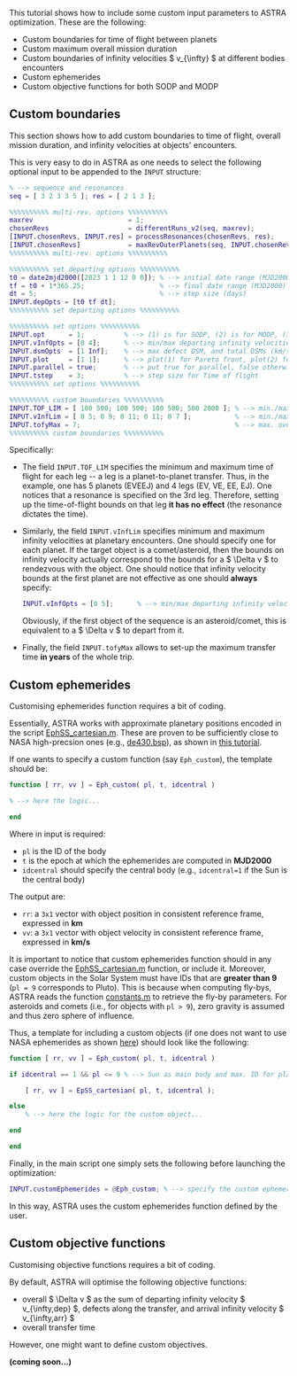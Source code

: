 This tutorial shows how to include some custom input parameters to ASTRA optimization. These are the following:

- Custom boundaries for time of flight between planets
- Custom maximum overall mission duration
- Custom boundaries of infinity velocities $ v_{\infty} $ at different bodies encounters
- Custom ephemerides
- Custom objective functions for both SODP and MODP

## Custom boundaries

This section shows how to add custom boundaries to time of flight, overall mission duration, and infinity velocities at objects' encounters.

This is very easy to do in ASTRA as one needs to select the following optional input to be appended to the ```INPUT``` structure:

```matlab
% --> sequence and resonances
seq = [ 3 2 3 3 5 ]; res = [ 2 1 3 ];

%%%%%%%%%% multi-rev. options %%%%%%%%%%
maxrev                        = 1;                                                          % --> max. number of revolutions (round number)
chosenRevs                    = differentRuns_v2(seq, maxrev);                              % --> generate successive runs
[INPUT.chosenRevs, INPUT.res] = processResonances(chosenRevs, res);                         % --> process the resonances options
[INPUT.chosenRevs]            = maxRevOuterPlanets(seq, INPUT.chosenRevs, INPUT.idcentral); % --> only zero revs. on outer planets
%%%%%%%%%% multi-rev. options %%%%%%%%%%

%%%%%%%%%% set departing options %%%%%%%%%%
t0 = date2mjd2000([2023 1 1 12 0 0]); % --> initial date range (MJD2000)
tf = t0 + 1*365.25;                   % --> final date range (MJD2000)
dt = 5;                               % --> step size (days)
INPUT.depOpts = [t0 tf dt];
%%%%%%%%%% set departing options %%%%%%%%%%

%%%%%%%%%% set options %%%%%%%%%%
INPUT.opt      = 1;          % --> (1) is for SODP, (2) is for MODP, (3) is for DATES - SODP, (4) is for YEARS - MODP
INPUT.vInfOpts = [0 4];      % --> min/max departing infinity velocities (km/s)
INPUT.dsmOpts  = [1 Inf];    % --> max defect DSM, and total DSMs (km/s)
INPUT.plot     = [1 1];      % --> plot(1) for Pareto front, plot(2) for best traj. DV
INPUT.parallel = true;       % --> put true for parallel, false otherwise
INPUT.tstep    = 3;          % --> step size for Time of flight            
%%%%%%%%%% set options %%%%%%%%%%

%%%%%%%%%% custom boundaries %%%%%%%%%%
INPUT.TOF_LIM = [ 100 500; 100 500; 100 500; 500 2000 ]; % --> min./max TOF [days] for each leg
INPUT.vInfLim = [ 0 5; 0 9; 0 11; 0 11; 0 7 ];           % --> min./max infinity velocity [km/s] for each planet 
INPUT.tofyMax = 7;                                       % --> max. overall mission duration [years]
%%%%%%%%%% custom boundaries %%%%%%%%%%
```

Specifically:

- The field ```INPUT.TOF_LIM``` specifies the minimum and maximum time of flight for each leg -- a leg is a planet-to-planet transfer. Thus, in the example, one has 5 planets (EVEEJ) and 4 legs (EV, VE, EE, EJ). One notices that a resonance is specified on the 3rd leg. Therefore, setting up the time-of-flight bounds on that leg **it has no effect** (the resonance dictates the time).

- Similarly, the field ```INPUT.vInfLim``` specifies minimum and maximum infinity velocities at planetary encounters. One should specify one for each planet. If the target object is a comet/asteroid, then the bounds on infinity velocity actually correspond to the bounds for a $ \Delta v $ to rendezvous with the object. One should notice that infinity velocity bounds at the first planet are not effective as one should **always** specify:

    ```matlab
    INPUT.vInfOpts = [0 5];      % --> min/max departing infinity velocities (km/s)
    ```

    Obviously, if the first object of the sequence is an asteroid/comet, this is equivalent to a $ \Delta v $ to depart from it.

- Finally, the field ```INPUT.tofyMax``` allows to set-up the maximum transfer time **in years** of the whole trip.

## Custom ephemerides

Customising ephemerides function requires a bit of coding.

Essentially, ASTRA works with approximate planetary positions encoded in the script <a href="https://github.com/andreabellome/astra/blob/main/ASTRA/Ephemerides%20%26%20constants/Solar%20System/EphSS_cartesian.m" target="_blank">EphSS_cartesian.m</a>. These are proven to be sufficiently close to NASA high-precsion ones (e.g., <a href="https://naif.jpl.nasa.gov/pub/naif/generic_kernels/spk/planets/" target="_blank">de430.bsp</a>), as shown in [this tutorial](./nasa_ephemerides.md).

If one wants to specify a custom function (say ```Eph_custom```), the template should be:

```matlab
function [ rr, vv ] = Eph_custom( pl, t, idcentral )

% --> here the logic...

end
```

Where in input is required:

- ```pl``` is the ID of the body
- ```t``` is the epoch at which the ephemerides are computed in **MJD2000**
- ```idcentral``` should specify the central body (e.g., ```idcentral=1``` if the Sun is the central body)

The output are:

- ```rr```: a ```3x1``` vector with object position in consistent reference frame, expressed in **km**
- ```vv```: a ```3x1``` vector with object velocity in consistent reference frame, expressed in **km/s**

It is important to notice that custom ephemerides function should in any case override the <a href="https://github.com/andreabellome/astra/blob/main/ASTRA/Ephemerides%20%26%20constants/Solar%20System/EphSS_cartesian.m" target="_blank">EphSS_cartesian.m</a> function, or include it. Moreover, custom objects in the Solar System must have IDs that are **greater than 9** (```pl = 9``` corresponds to Pluto). This is because when computing fly-bys, ASTRA reads the function <a href="https://github.com/andreabellome/astra/blob/main/ASTRA/Ephemerides%20%26%20constants/constants.m" target="_blank">constants.m</a> to retrieve the fly-by parameters. For asteroids and comets (i.e., for objects with ```pl > 9```), zero gravity is assumed and thus zero sphere of influence.

Thus, a template for including a custom objects (if one does not want to use NASA ephemerides as shown [here](./nasa_ephemerides.md)) should look like the following:

```matlab
function [ rr, vv ] = Eph_custom( pl, t, idcentral )

if idcentral == 1 && pl <= 9 % --> Sun as main body and max. ID for planets is 9 (Pluto)

    [ rr, vv ] = EpSS_cartesian( pl, t, idcentral );

else
    % --> here the logic for the custom object...

end

end
```

Finally, in the main script one simply sets the following before launching the optimization:

```matlab
INPUT.customEphemerides = @Eph_custom; % --> specify the custom ephemerides function
```

In this way, ASTRA uses the custom ephemerides function defined by the user. 

## Custom objective functions

Customising objective functions requires a bit of coding. 

By default, ASTRA will optimise the following objective functions:

- overall $ \Delta v $ as the sum of departing infinity velocity $ v_{\infty,dep} $, defects along the transfer, and arrival infinity velocity $ v_{\infty,arr} $
- overall transfer time

However, one might want to define custom objectives.

**(coming soon...)**